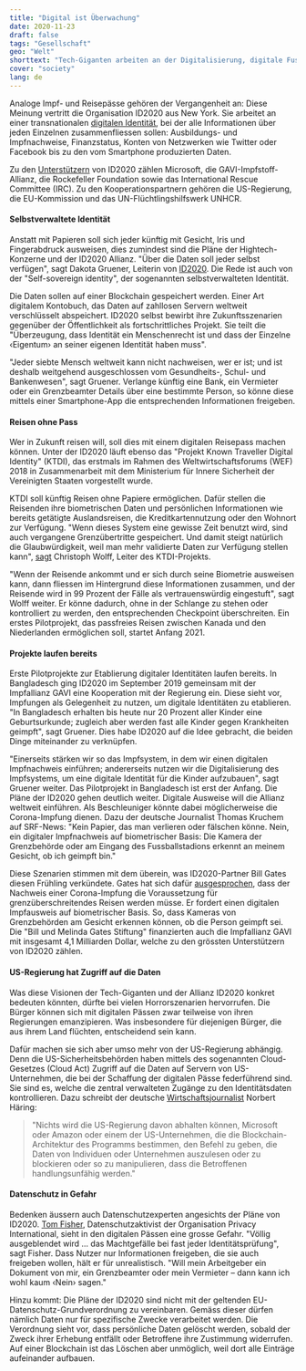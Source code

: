 ```yaml
---
title: "Digital ist Überwachung"
date: 2020-11-23
draft: false
tags: "Gesellschaft"
geo: "Welt"
shorttext: "Tech-Giganten arbeiten an der Digitalisierung, digitale Fussabdrücke, bargeldlos und der digitale Ausweiss. Nützen tut es dem Schnüffelstaat."
cover: "society"
lang: de
---
```


Analoge Impf- und Reisepässe gehören der Vergangenheit an: Diese Meinung vertritt die Organisation ID2020 aus New York. Sie arbeitet an einer transnationalen [digitalen Identität](https://id2020.org/digital-identity "The Need for Good Digital ID is Universal"), bei der alle Informationen über jeden Einzelnen zusammenfliessen sollen: Ausbildungs- und Impfnachweise, Finanzstatus, Konten von Netzwerken wie Twitter oder Facebook bis zu den vom Smartphone produzierten Daten.

Zu den [Unterstützern](https://www.ledgerinsights.com/id2020-resignation-blockchain-covid-19-immunity-passports/ "Advisor resigns from ID2020 objecting to blockchain immunity passports for COVID-19") von ID2020 zählen Microsoft, die GAVI-Impfstoff-Allianz, die Rockefeller Foundation sowie das International Rescue Committee (IRC). Zu den Kooperationspartnern gehören die US-Regierung, die EU-Kommission und das UN-Flüchtlingshilfswerk UNHCR.

#### Selbstverwaltete Identität

Anstatt mit Papieren soll sich jeder künftig mit Gesicht, Iris und Fingerabdruck ausweisen, dies zumindest sind die Pläne der Hightech-Konzerne und der ID2020 Allianz. "Über die Daten soll jeder selbst verfügen", sagt Dakota Gruener, Leiterin von [ID2020](https://www.srf.ch/kultur/gesellschaft-religion/digitale-identitaet-die-blockchain-weiss-alles-kommt-die-totale-ueberwachung "Die Blockchain weiss alles – kommt die totale Überwachung?"). Die Rede ist auch von der "Self-sovereign identity", der sogenannten selbstverwalteten Identität.

Die Daten sollen auf einer Blockchain gespeichert werden. Einer Art digitalem Kontobuch, das Daten auf zahllosen Servern weltweit verschlüsselt abspeichert. ID2020 selbst bewirbt ihre Zukunftsszenarien gegenüber der Öffentlichkeit als fortschrittliches Projekt. Sie teilt die "Überzeugung, dass Identität ein Menschenrecht ist und dass der Einzelne ‹Eigentum› an seiner eigenen Identität haben muss".

"Jeder siebte Mensch weltweit kann nicht nachweisen, wer er ist; und ist deshalb weitgehend ausgeschlossen vom Gesundheits-, Schul- und Bankenwesen", sagt Gruener. Verlange künftig eine Bank, ein Vermieter oder ein Grenzbeamter Details über eine bestimmte Person, so könne diese mittels einer Smartphone-App die entsprechenden Informationen freigeben.

#### Reisen ohne Pass

Wer in Zukunft reisen will, soll dies mit einem digitalen Reisepass machen können. Unter der ID2020 läuft ebenso das "Projekt Known Traveller Digital Identity" (KTDI), das erstmals im Rahmen des Weltwirtschaftsforums (WEF) 2018 in Zusammenarbeit mit dem Ministerium für Innere Sicherheit der Vereinigten Staaten vorgestellt wurde.

KTDI soll künftig Reisen ohne Papiere ermöglichen. Dafür stellen die Reisenden ihre biometrischen Daten und persönlichen Informationen wie bereits getätigte Auslandsreisen, die Kreditkartennutzung oder den Wohnort zur Verfügung. "Wenn dieses System eine gewisse Zeit benutzt wird, sind auch vergangene Grenzübertritte gespeichert. Und damit steigt natürlich die Glaubwürdigkeit, weil man mehr validierte Daten zur Verfügung stellen kann", [sagt](https://www.weforum.org/reports/the-known-traveller-unlocking-the-potential-of-digital-identity-for-secure-and-seamless-travel "The Known Traveller: Unlocking the potential of digital identity for secure and seamless travel") Christoph Wolff, Leiter des KTDI-Projekts.

"Wenn der Reisende ankommt und er sich durch seine Biometrie ausweisen kann, dann fliessen im Hintergrund diese Informationen zusammen, und der Reisende wird in 99 Prozent der Fälle als vertrauenswürdig eingestuft", sagt Wolff weiter. Er könne dadurch, ohne in der Schlange zu stehen oder kontrolliert zu werden, den entsprechenden Checkpoint überschreiten. Ein erstes Pilotprojekt, das passfreies Reisen zwischen Kanada und den Niederlanden ermöglichen soll, startet Anfang 2021.

#### Projekte laufen bereits

Erste Pilotprojekte zur Etablierung digitaler Identitäten laufen bereits. In Bangladesch ging ID2020 im September 2019 gemeinsam mit der Impfallianz GAVI eine Kooperation mit der Regierung ein. Diese sieht vor, Impfungen als Gelegenheit zu nutzen, um digitale Identitäten zu etablieren. "In Bangladesch erhalten bis heute nur 20 Prozent aller Kinder eine Geburtsurkunde; zugleich aber werden fast alle Kinder gegen Krankheiten geimpft", sagt Gruener. Dies habe ID2020 auf die Idee gebracht, die beiden Dinge miteinander zu verknüpfen.

"Einerseits stärken wir so das Impfsystem, in dem wir einen digitalen Impfnachweis einführen; andererseits nutzen wir die Digitalisierung des Impfsystems, um eine digitale Identität für die Kinder aufzubauen", sagt Gruener weiter. Das Pilotprojekt in Bangladesch ist erst der Anfang. Die Pläne der ID2020 gehen deutlich weiter. Digitale Ausweise will die Allianz weltweit einführen. Als Beschleuniger könnte dabei möglicherweise die Corona-Impfung dienen. Dazu der deutsche Journalist Thomas Kruchem auf SRF-News: "Kein Papier, das man verlieren oder fälschen könne. Nein, ein digitaler Impfnachweis auf biometrischer Basis: Die Kamera der Grenzbehörde oder am Eingang des Fussballstadions erkennt an meinem Gesicht, ob ich geimpft bin."

Diese Szenarien stimmen mit dem überein, was ID2020-Partner Bill Gates diesen Frühling verkündete. Gates hat sich dafür [ausgesprochen](https://www.ted.com/talks/bill_gates_how_we_must_respond_to_the_coronavirus_pandemic#t-284351 "How we must respond to the coronavirus pandemic"), dass der Nachweis einer Corona-Impfung die Voraussetzung für grenzüberschreitendes Reisen werden müsse. Er fordert einen digitalen Impfausweis auf biometrischer Basis. So, dass Kameras von Grenzbehörden am Gesicht erkennen können, ob die Person geimpft sei. Die "Bill und Melinda Gates Stiftung" finanzierten auch die Impfallianz GAVI mit insgesamt 4,1 Milliarden Dollar, welche zu den grössten Unterstützern von ID2020 zählen.

#### US-Regierung hat Zugriff auf die Daten


Was diese Visionen der Tech-Giganten und der Allianz ID2020 konkret bedeuten könnten, dürfte bei vielen Horrorszenarien hervorrufen. Die Bürger können sich mit digitalen Pässen zwar teilweise von ihren Regierungen emanzipieren. Was insbesondere für diejenigen Bürger, die aus ihrem Land flüchten, entscheidend sein kann.

Dafür machen sie sich aber umso mehr von der US-Regierung abhängig. Denn die US-Sicherheitsbehörden haben mittels des sogenannten Cloud-Gesetzes (Cloud Act) Zugriff auf die Daten auf Servern von US-Unternehmen, die bei der Schaffung der digitalen Pässe federführend sind. Sie sind es, welche die zentral verwalteten Zugänge zu den Identitätsdaten kontrollieren. Dazu schreibt der deutsche [Wirtschaftsjournalist](https://norberthaering.de/die-regenten-der-welt/id2020-ktdi-apple-google/ "ID2020, Known-Traveller und Kontaktverfolgung durch Google und Apple: US-Konzerne werden zur Weltpassbehörde") Norbert Häring:

> "Nichts wird die US-Regierung davon abhalten können, Microsoft oder Amazon oder einem der US-Unternehmen, die die Blockchain-Architektur des Programms bestimmen, den Befehl zu geben, die Daten von Individuen oder Unternehmen auszulesen oder zu blockieren oder so zu manipulieren, dass die Betroffenen handlungsunfähig werden."

#### Datenschutz in Gefahr

Bedenken äussern auch Datenschutzexperten angesichts der Pläne von ID2020. [Tom Fisher](https://www.srf.ch/kultur/gesellschaft-religion/digitale-identitaet-die-blockchain-weiss-alles-kommt-die-totale-ueberwachung "Die Blockchain weiss alles – kommt die totale Überwachung?"), Datenschutzaktivist der Organisation Privacy International, sieht in den digitalen Pässen eine grosse Gefahr. "Völlig ausgeblendet wird … das Machtgefälle bei fast jeder Identitätsprüfung", sagt Fisher. Dass Nutzer nur Informationen freigeben, die sie auch freigeben wollen, hält er für unrealistisch. "Will mein Arbeitgeber ein Dokument von mir, ein Grenzbeamter oder mein Vermieter – dann kann ich wohl kaum ‹Nein› sagen."

Hinzu kommt: Die Pläne der ID2020 sind nicht mit der geltenden EU-Datenschutz-Grundverordnung zu vereinbaren. Gemäss dieser dürfen nämlich Daten nur für spezifische Zwecke verarbeitet werden. Die Verordnung sieht vor, dass persönliche Daten gelöscht werden, sobald der Zweck ihrer Erhebung entfällt oder Betroffene ihre Zustimmung widerrufen. Auf einer Blockchain ist das Löschen aber unmöglich, weil dort alle Einträge aufeinander aufbauen.
